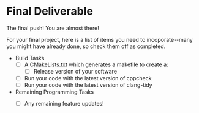 # Final Deliverable

The final push! You are almost there!

For your final project, here is a list of items you need to incoporate--many you might have already done, so check them off as completed.

- Build Tasks
  - [ ] A CMakeLists.txt which generates a makefile to create a:
    - [ ] Release version of your software
  - [ ] Run your code with the latest version of cppcheck
  - [ ] Run your code with the latest version of clang-tidy 

- Remaining Programming Tasks
  - [ ] Any remaining feature updates!
  
